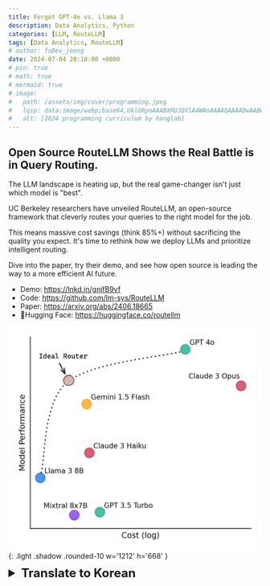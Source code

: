 ```yaml
---
title: Forget GPT-4o vs. Llama 3
description: Data Analytics, Python
categories: [LLM, RouteLLM]
tags: [Data Analytics, RouteLLM]
# author: foDev_jeong
date: 2024-07-04 20:10:00 +0800
# pin: true
# math: true
# mermaid: true
# image:
#   path: /assets/img/cover/programming.jpeg
#   lqip: data:image/webp;base64,UklGRpoAAABXRUJQVlA4WAoAAAAQAAAADwAABwAAQUxQSDIAAAARL0AmbZurmr57yyIiqE8oiG0bejIYEQTgqiDA9vqnsUSI6H+oAERp2HZ65qP/VIAWAFZQOCBCAAAA8AEAnQEqEAAIAAVAfCWkAALp8sF8rgRgAP7o9FDvMCkMde9PK7euH5M1m6VWoDXf2FkP3BqV0ZYbO6NA/VFIAAAA
#   alt: [2024 programming curriculum by honglab]
---
```


## Open Source RouteLLM Shows the Real Battle is in Query Routing. 

The LLM landscape is heating up, but the real game-changer isn't just which model is "best". 

UC Berkeley researchers have unveiled RouteLLM, an open-source framework that cleverly routes your queries to the right model for the job. 

This means massive cost savings (think 85%+) without sacrificing the quality you expect. It's time to rethink how we deploy LLMs and prioritize intelligent routing.

Dive into the paper, try their demo, and see how open source is leading the way to a more efficient AI future. 

- Demo: <https://lnkd.in/gnjfB9vf>
- Code: <https://github.com/lm-sys/RouteLLM>
- Paper: <https://arxiv.org/abs/2406.18665>
- 🤗Hugging Face: <https://huggingface.co/routellm>

![ RouteLLM Shows the Real Battle ](/assets/img/llm/RouteLLM_Shows_the_Real_Battle.jpeg){: .light .shadow .rounded-10 w='1212' h='668' }

<details markdown="1">
<summary style= "font-size:24px; line-height:24px; font-weight:bold; cursor:pointer;" > Translate to Korean </summary>

* * * 

## 오픈 소스 RouteLLM은 실제 전투가 쿼리 라우팅에 있음을 보여줍니다.

LLM 환경이 뜨거워지고 있지만 진정한 판도를 바꾸는 것은 어떤 모델이 "최고"인지 뿐만이 아닙니다.

UC Berkeley 연구원들은 쿼리를 작업에 적합한 모델로 교묘하게 라우팅하는 오픈 소스 프레임워크인 RouteLLM을 공개했습니다.

이는 기대하는 품질을 저하시키지 않으면서 엄청난 비용 절감(85% 이상)을 의미합니다. 이제 LLM을 배포하고 지능형 라우팅의 우선순위를 지정하는 방법을 다시 생각해 볼 때입니다.

논문을 자세히 살펴보고 데모를 시도하여 오픈 소스가 어떻게 보다 효율적인 AI 미래를 선도하는지 알아보세요.

</details>